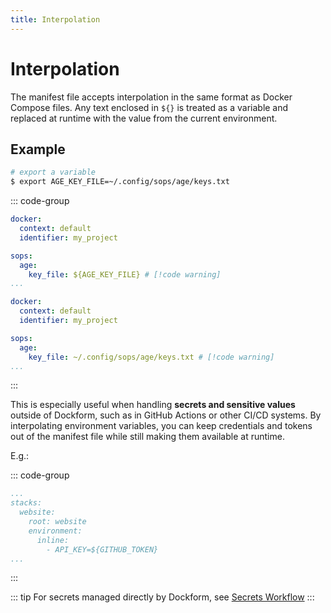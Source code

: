 ```yaml
---
title: Interpolation
---
```


# Interpolation

The manifest file accepts interpolation in the same format as Docker Compose files. Any text enclosed in `${}` is treated as a variable and replaced at runtime with the value from the current environment.

## Example

```bash
# export a variable
$ export AGE_KEY_FILE=~/.config/sops/age/keys.txt
```

::: code-group
```yaml [dockform.yaml]
docker:
  context: default
  identifier: my_project

sops:
  age:
    key_file: ${AGE_KEY_FILE} # [!code warning]
...
```
```yaml [dockform.yaml (rendered)]
docker:
  context: default
  identifier: my_project

sops:
  age:
    key_file: ~/.config/sops/age/keys.txt # [!code warning]
...
```
:::

This is especially useful when handling **secrets and sensitive values** outside
of Dockform, such as in GitHub Actions or other CI/CD systems. By interpolating
environment variables, you can keep credentials and tokens out of the manifest
file while still making them available at runtime.

E.g.:

::: code-group
```yaml [dockform.yaml]
...
stacks:
  website:
    root: website
    environment:
      inline:
        - API_KEY=${GITHUB_TOKEN}
...
```
:::

::: tip
For secrets managed directly by Dockform, see [Secrets Workflow](secrets/secrets)
:::